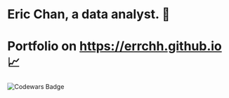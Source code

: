 # Eric Chan, a data analyst. :owl:

# Portfolio on https://errchh.github.io :chart_with_upwards_trend: 

![Codewars Badge](https://www.codewars.com/users/errchh/badges/large?theme=light)
